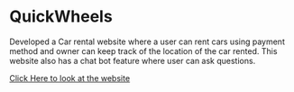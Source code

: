 # QuickWheels

Developed a Car rental website where a user can rent cars using payment method and owner can keep track of the location of the car rented. This website also has a chat bot feature where user can ask questions. 

[Click Here to look at the website]([https://willowy-madeleine-4178e0.netlify.app/home])
